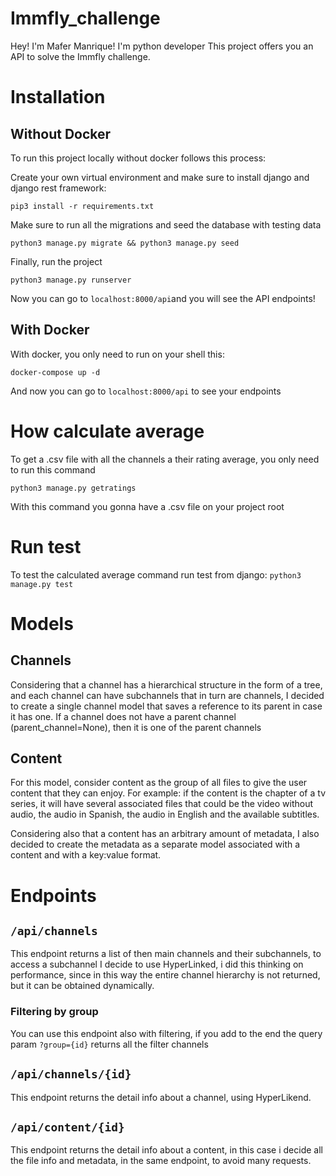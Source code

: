 # Immfly_challenge

Hey! I'm Mafer Manrique! I'm python developer
This project offers you an API to solve the Immfly challenge.

# Installation 
## Without Docker
To run this project locally without docker follows this process:

Create your own virtual environment and make sure to install django and django rest framework:

```pip3 install -r requirements.txt```

Make sure to run all the migrations and seed the database with testing data

```python3 manage.py migrate && python3 manage.py seed```

Finally, run the project

```python3 manage.py runserver```

Now you can go to `localhost:8000/api`and you will see the API endpoints!

## With Docker 

With docker, you only need to run on your shell this:

```docker-compose up -d```

And now you can go to `localhost:8000/api` to see your endpoints

# How calculate average

To get a .csv file with all the channels a their rating average, you only need to run this command

```python3 manage.py getratings```

With this command you gonna have a .csv file on your project root

# Run test
To test the calculated average command run test from django:
```python3 manage.py test```

# Models
## Channels
Considering that a channel has a hierarchical structure in the form of a tree, and each channel can have subchannels that in turn are channels, I decided to create a single channel model that saves a reference to its parent in case it has one. If a channel does not have a parent channel (parent_channel=None), then it is one of the parent channels

## Content
For this model, consider content as the group of all files to give the user content that they can enjoy. For example: if the content is the chapter of a tv series, it will have several associated files that could be the video without audio, the audio in Spanish, the audio in English and the available subtitles.

Considering also that a content has an arbitrary amount of metadata, I also decided to create the metadata as a separate model associated with a content and with a key:value format.

# Endpoints
## `/api/channels`
This endpoint returns a list of then main channels and their subchannels,  to access a subchannel I decide to use HyperLinked, i did this thinking on performance, since in this way the entire channel hierarchy is not returned, but it can be obtained dynamically.

### Filtering by group
You can use this endpoint also with filtering, if you add to the end the query param `?group={id}` returns all the filter channels

## `/api/channels/{id}`
This endpoint returns the detail info about a channel, using HyperLikend.

## `/api/content/{id}`
This endpoint returns the detail info about a content, in this case i decide all the file info and metadata, in the same endpoint, to avoid many requests.
